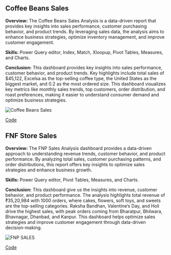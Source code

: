 ## Coffee Beans Sales

**Overview:** The Coffee Beans Sales Analysis is a data-driven report that provides key insights into sales performance, customer purchasing behavior, and product trends. By leveraging sales data, the analysis aims to enhance business strategies, optimize inventory management, and improve customer engagement. 

**Skills:** Power Query editor, Index, Match, Xloopup, Pivot Tables, Measures, and Charts. 

**Conclusion:** This dashboard provides key insights into sales performance, customer behavior, and product trends. Key highlights include total sales of $45,122, Excelsa as the top-selling coffee type, the United States as the biggest market, and 0.2 as the most ordered size. This dashboard visualizes key metrics like monthly sales trends, top customers, order distribution, and roast preferences, making it easier to understand consumer demand and optimize business strategies.

![Coffee Beans Sales](https://github.com/user-attachments/assets/6f2564d2-b40b-4227-a436-2bfd0d7c7f59)

[Code](https://github.com/anujeevan-raju/Projects/blob/main/Excel_Projects/1.%20Coffee%20Beans%20Data.xlsx)

## FNF Store Sales

**Overview:** The FNP Sales Analysis dashboard provides a data-driven approach to understanding revenue trends, customer behavior, and product performance. By analyzing total sales, customer purchasing patterns, and order distributions, this report offers key insights to optimize sales strategies and enhance business growth.

**Skills:** Power Query editor, Pivot Tables, Measures, and Charts.

**Conclusion:** This dashboard give us the insights into revenue, customer behavior, and product performance. The analysis highlights total revenue of ₹35,20,984 with 1000 orders, where cakes, flowers, soft toys, and sweets are the top-selling categories. Raksha Bandhan, Valentine’s Day, and Holi drive the highest sales, with peak orders coming from Bharatpur, Bhilwara, Bhavnagar, Dhanbad, and Kanpur. This dashboard helps optimize sales strategies and improve customer engagement through data-driven decision-making.

![FNP SALES](https://github.com/user-attachments/assets/7dbf29e3-09f1-4b69-9e6c-814fd637c390)

[Code](https://github.com/anujeevan-raju/Projects/blob/main/Excel_Projects/2.%20FNF%20Store%20Sales.xlsx)
